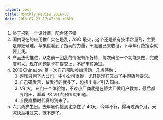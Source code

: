 ```yaml
---
layout: post
title: Monthly Review 2016-07
date: 2016-07-23 17:47:06 +0800
---
```


1. 终于招到一个设计师，配合还不错
2. 国内现在的应用推广实在是乱，ASO 最火，这个还是很有技术含量的，主要是养账号难。苹果也看到了搜索的力量，干脆自己来收租，下半年付费搜索就要上线。
3. 产品迭代推进，从之前一团乱的情况有所好转，每次确定一个功能来做，完成度可以。现在问题是卡在提交上，不好审核通过。
4. 2016 ChinaJoy. 第一次自己带队参加活动。几点感触：
	1. 游戏只剩下大公司，中小公司很惨，尤其是现在又出了手游版号要求。
	2. 自己研发苦，做发行的就多了，包括出海／引入国内。
	3. VR 火，专门一个体验馆，不过小厂商就是在替大厂做用户教育，最后都是炮灰，看看 PS VR 的预售就知道。
	4. 全民直播时代真的到来了。
3. 六六两岁生日。去年暑假接到北京住了 40天，今年不行，得再过两个月，天凉快后接过来，就不走了。